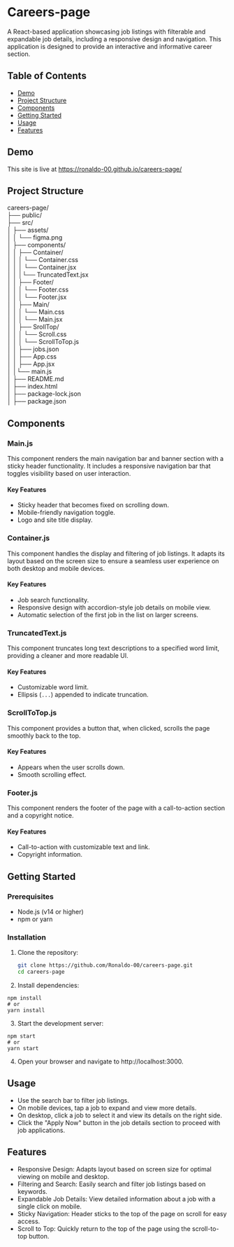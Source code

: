 # Careers-page

A React-based application showcasing job listings with filterable and expandable job details, including a responsive design and navigation. This application is designed to provide an interactive and informative career section.

## Table of Contents

- [Demo](#Demo)
- [Project Structure](#project-structure)
- [Components](#components)
- [Getting Started](#getting-started)
- [Usage](#usage)
- [Features](#features)

## Demo

This site is live at https://ronaldo-00.github.io/careers-page/

## Project Structure
careers-page/<br>
├── public/<br>
├── src/<br>
│ ├── assets/<br>
│ │ └── figma.png<br>
│ ├── components/<br>
│ │ ├── Container/<br>
│ │ │ └── Container.css<br>
│ │ │ └── Container.jsx<br>
│ │ │└── TruncatedText.jsx<br>
│ │ ├── Footer/<br>
│ │ │ └── Footer.css<br>
│ │ │ └── Footer.jsx<br>
│ │ ├── Main/<br>
│ │ │ └── Main.css<br>
│ │ │ └── Main.jsx<br>
│ │ ├── SrollTop/<br>
│ │ │ └── Scroll.css<br>
│ │ │ └── ScrollToTop.js<br>
│ │ ├── jobs.json<br>
│ │ ├── App.css<br>
│ │ ├── App.jsx<br>
│  │└── main.js<br>
│ ├──  README.md<br>
│ ├──  index.html<br>
│ ├── package-lock.json<br>
│ ├── package.json<br>




## Components

### Main.js

This component renders the main navigation bar and banner section with a sticky header functionality. It includes a responsive navigation bar that toggles visibility based on user interaction.

#### Key Features

- Sticky header that becomes fixed on scrolling down.
- Mobile-friendly navigation toggle.
- Logo and site title display.

### Container.js

This component handles the display and filtering of job listings. It adapts its layout based on the screen size to ensure a seamless user experience on both desktop and mobile devices.

#### Key Features

- Job search functionality.
- Responsive design with accordion-style job details on mobile view.
- Automatic selection of the first job in the list on larger screens.

### TruncatedText.js

This component truncates long text descriptions to a specified word limit, providing a cleaner and more readable UI.

#### Key Features

- Customizable word limit.
- Ellipsis (`...`) appended to indicate truncation.

### ScrollToTop.js

This component provides a button that, when clicked, scrolls the page smoothly back to the top.

#### Key Features

- Appears when the user scrolls down.
- Smooth scrolling effect.

### Footer.js

This component renders the footer of the page with a call-to-action section and a copyright notice.

#### Key Features

- Call-to-action with customizable text and link.
- Copyright information.

## Getting Started

### Prerequisites

- Node.js (v14 or higher)
- npm or yarn

### Installation

1. Clone the repository:

   ```bash
   git clone https://github.com/Ronaldo-00/careers-page.git
   cd careers-page

2. Install dependencies:

```
npm install
# or
yarn install
```

3. Start the development server:

```
npm start
# or
yarn start

```
4. Open your browser and navigate to http://localhost:3000.
   
## Usage

- Use the search bar to filter job listings.
- On mobile devices, tap a job to expand and view more details.
- On desktop, click a job to select it and view its details on the right side.
- Click the "Apply Now" button in the job details section to proceed with job applications.
  
## Features

- Responsive Design: Adapts layout based on screen size for optimal viewing on mobile and desktop.
- Filtering and Search: Easily search and filter job listings based on keywords.
- Expandable Job Details: View detailed information about a job with a single click on mobile.
- Sticky Navigation: Header sticks to the top of the page on scroll for easy access.
- Scroll to Top: Quickly return to the top of the page using the scroll-to-top button.